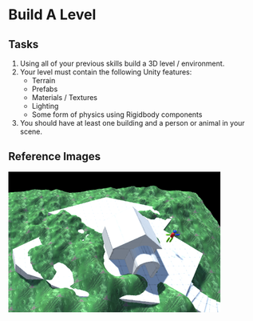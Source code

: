 # Build A Level

## Tasks

1. Using all of your previous skills build a 3D level / environment.
1. Your level must contain the following Unity features:
    - Terrain
    - Prefabs
    - Materials / Textures
    - Lighting
    - Some form of physics using Rigidbody components
1. You should have at least one building and a person or animal in your scene.

## Reference Images
![Level](images/Level.png)